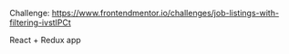 Challenge: https://www.frontendmentor.io/challenges/job-listings-with-filtering-ivstIPCt

React + Redux app

